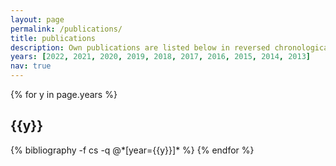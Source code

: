 ```yaml
---
layout: page
permalink: /publications/
title: publications
description: Own publications are listed below in reversed chronological order; author names are given in alphabetical order depending on the author's last name (if not stated differently).
years: [2022, 2021, 2020, 2019, 2018, 2017, 2016, 2015, 2014, 2013]
nav: true
---
```


<div class="publications">

{% for y in page.years %}
  <h2 class="year">{{y}}</h2>
  {% bibliography -f cs -q @*[year={{y}}]* %}
{% endfor %}

</div>